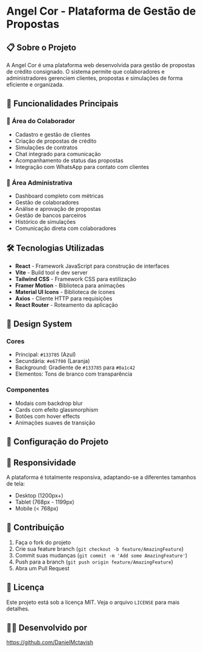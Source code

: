 # Angel Cor - Plataforma de Gestão de Propostas

## 📋 Sobre o Projeto

A Angel Cor é uma plataforma web desenvolvida para gestão de propostas de crédito consignado. O sistema permite que colaboradores e administradores gerenciem clientes, propostas e simulações de forma eficiente e organizada.

## 🚀 Funcionalidades Principais

### 👥 Área do Colaborador
- Cadastro e gestão de clientes
- Criação de propostas de crédito
- Simulações de contratos
- Chat integrado para comunicação
- Acompanhamento de status das propostas
- Integração com WhatsApp para contato com clientes

### 👑 Área Administrativa
- Dashboard completo com métricas
- Gestão de colaboradores
- Análise e aprovação de propostas
- Gestão de bancos parceiros
- Histórico de simulações
- Comunicação direta com colaboradores

## 🛠 Tecnologias Utilizadas

- **React** - Framework JavaScript para construção de interfaces
- **Vite** - Build tool e dev server
- **Tailwind CSS** - Framework CSS para estilização
- **Framer Motion** - Biblioteca para animações
- **Material UI Icons** - Biblioteca de ícones
- **Axios** - Cliente HTTP para requisições
- **React Router** - Roteamento da aplicação

## 🎨 Design System

### Cores
- Principal: `#133785` (Azul)
- Secundária: `#e67f00` (Laranja)
- Background: Gradiente de `#133785` para `#0a1c42`
- Elementos: Tons de branco com transparência

### Componentes
- Modais com backdrop blur
- Cards com efeito glassmorphism
- Botões com hover effects
- Animações suaves de transição

## 🔧 Configuração do Projeto


## 📱 Responsividade

A plataforma é totalmente responsiva, adaptando-se a diferentes tamanhos de tela:
- Desktop (1200px+)
- Tablet (768px - 1199px)
- Mobile (< 768px)

## 🤝 Contribuição

1. Faça o fork do projeto
2. Crie sua feature branch (`git checkout -b feature/AmazingFeature`)
3. Commit suas mudanças (`git commit -m 'Add some AmazingFeature'`)
4. Push para a branch (`git push origin feature/AmazingFeature`)
5. Abra um Pull Request

## 📄 Licença

Este projeto está sob a licença MIT. Veja o arquivo `LICENSE` para mais detalhes.

## 👨‍💻 Desenvolvido por

https://github.com/DanielMctavish


